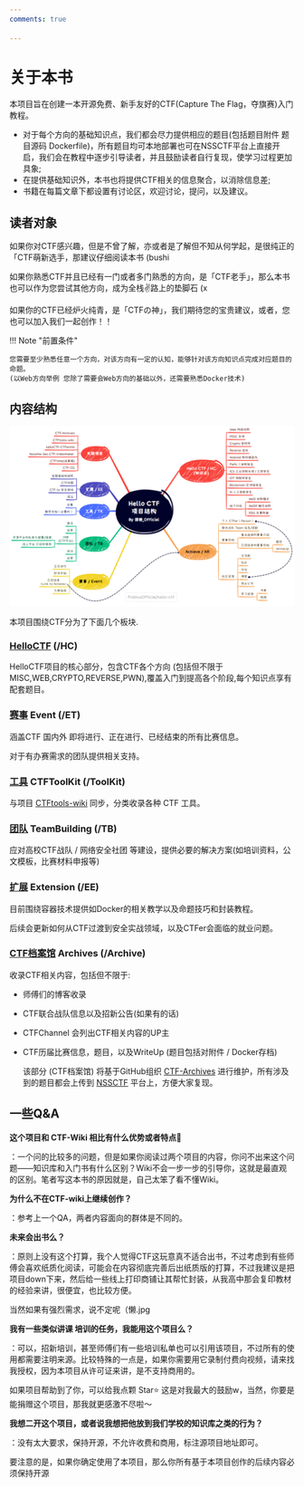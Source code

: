 ```yaml
---
comments: true

---
```


# 关于本书

本项目旨在创建一本开源免费、新手友好的CTF(Capture The Flag，夺旗赛)入门教程。

- 对于每个方向的基础知识点，我们都会尽力提供相应的题目(包括题目附件 题目源码 Dockerfile)，所有题目均可本地部署也可在NSSCTF平台上直接开启，我们会在教程中逐步引导读者，并且鼓励读者自行复现，使学习过程更加具象;  
- 在提供基础知识外，本书也将提供CTF相关的信息聚合，以消除信息差;  
- 书籍在每篇文章下都设置有讨论区，欢迎讨论，提问，以及建议。  


## 读者对象

如果你对CTF感兴趣，但是不曾了解，亦或者是了解但不知从何学起，是很纯正的「CTF萌新选手，那建议仔细阅读本书 (bushi  

如果你熟悉CTF并且已经有一门或者多门熟悉的方向，是「CTF老手」，那么本书也可以作为您尝试其他方向，成为全栈✌路上的垫脚石 (x   

如果你的CTF已经炉火纯青，是「CTFの神」，我们期待您的宝贵建议，或者，您也可以加入我们一起创作！！　　

!!! Note "前置条件"

    您需要至少熟悉任意一个方向，对该方向有一定的认知，能够针对该方向知识点完成对应题目的命题。
    (以Web方向举例 您除了需要会Web方向的基础以外，还需要熟悉Docker技术)

## 内容结构

![image-20231105050702232](../assets/structureDiagram.png)

本项目围绕CTF分为了下面几个板块.  

### **[HelloCTF](https://hello-ctf.com/) (/HC)** 

HelloCTF项目的核心部分，包含CTF各个方向 (包括但不限于MISC,WEB,CRYPTO,REVERSE,PWN),覆盖入门到提高各个阶段,每个知识点享有配套题目。 

### **[赛事](https://hello-ctf.com/ET/) Event (/ET)**

涵盖CTF 国内外 即将进行、正在进行、已经结束的所有比赛信息。

对于有办赛需求的团队提供相关支持。

### **[工具](https://hello-ctf.com/ToolKit/) CTFToolKit (/ToolKit)** 

与项目 [CTFtools-wiki](https://github.com/ProbiusOfficial/CTFtools-wiki) 同步，分类收录各种 CTF 工具。  

### **[团队](https://hello-ctf.com/TB/) TeamBuilding (/TB)** 
应对高校CTF战队 / 网络安全社团 等建设，提供必要的解决方案(如培训资料，公文模板，比赛材料申报等)

### **[扩展](https://hello-ctf.com/EE) Extension (/EE)** 
目前围绕容器技术提供如Docker的相关教学以及命题技巧和封装教程。  

后续会更新如何从CTF过渡到安全实战领域，以及CTFer会面临的就业问题。

### **[CTF档案馆](https://hello-ctf.com/Archive) Archives (/Archive)** 

收录CTF相关内容，包括但不限于: 

- 师傅们的博客收录

- CTF联合战队信息以及招新公告(如果有的话)

- CTFChannel 会列出CTF相关内容的UP主

- CTF历届比赛信息，题目，以及WriteUp (题目包括对附件 / Docker存档)
  
  该部分 (CTF档案馆) 将基于GitHub组织 [CTF-Archives](https://github.com/CTF-Archives) 进行维护，所有涉及到的题目都会上传到 [NSSCTF](https://www.nssctf.cn/) 平台上，方便大家复现。

## 一些Q&A
**这个项目和 CTF-Wiki 相比有什么优势或者特点👀**  

：一个问的比较多的问题，但是如果你阅读过两个项目的内容，你问不出来这个问题——知识库和入门书有什么区别？Wiki不会一步一步的引导你，这就是最直观的区别。笔者写这本书的原因就是，自己太笨了看不懂Wiki。

**为什么不在CTF-wiki上继续创作？**  

：参考上一个QA，两者内容面向的群体是不同的。

**未来会出书么？**  

：原则上没有这个打算，我个人觉得CTF这玩意真不适合出书，不过考虑到有些师傅会喜欢纸质化阅读，可能会在内容彻底完善后出纸质版的打算，不过我建议是把项目down下来，然后给一些线上打印商铺让其帮忙封装，从我高中那会复印教材的经验来讲，很便宜，也比较方便。

当然如果有强烈需求，说不定呢（懒.jpg

**我有一些类似讲课 培训的任务，我能用这个项目么？**  

：可以，招新培训，甚至师傅们有一些培训私单也可以引用该项目，不过所有的使用都需要注明来源。比较特殊的一点是，如果你需要用它录制付费向视频，请来找我授权，因为本项目从许可证来讲，是不支持商用的。

如果项目帮助到了你，可以给我点颗 Star⭐ 这是对我最大的鼓励w，当然，你要是能捐赠这个项目，那我就更感激不尽啦～

**我想二开这个项目，或者说我想把他放到我们学校的知识库之类的行为？**  

：没有太大要求，保持开源，不允许收费和商用，标注源项目地址即可。

要注意的是，如果你确定使用了本项目，那么你所有基于本项目创作的后续内容必须保持开源

